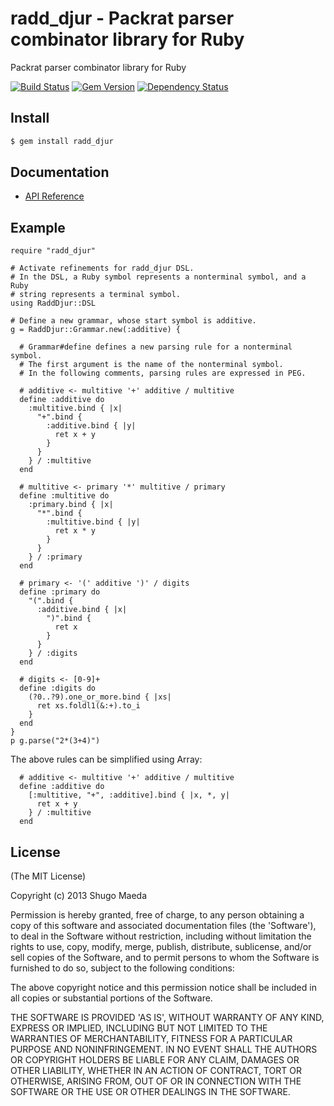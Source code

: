 radd\_djur - Packrat parser combinator library for Ruby
=======================================================

Packrat parser combinator library for Ruby

[![Build Status](https://secure.travis-ci.org/shugo/radd_djur.png)](http://travis-ci.org/shugo/radd_djur)
[![Gem Version](https://badge.fury.io/rb/radd_djur.png)](http://badge.fury.io/rb/radd_djur)
[![Dependency Status](https://gemnasium.com/shugo/radd_djur.svg)](https://gemnasium.com/shugo/radd_djur)

Install
-------

```bash
$ gem install radd_djur
```

Documentation
-------------

* [API Reference](http://www.rubydoc.info/github/shugo/radd_djur/master)

Example
-------

    require "radd_djur"

    # Activate refinements for radd_djur DSL.
    # In the DSL, a Ruby symbol represents a nonterminal symbol, and a Ruby
    # string represents a terminal symbol.
    using RaddDjur::DSL

    # Define a new grammar, whose start symbol is additive.
    g = RaddDjur::Grammar.new(:additive) {

      # Grammar#define defines a new parsing rule for a nonterminal symbol.
      # The first argument is the name of the nonterminal symbol.
      # In the following comments, parsing rules are expressed in PEG.

      # additive <- multitive '+' additive / multitive
      define :additive do
        :multitive.bind { |x|
          "+".bind {
            :additive.bind { |y|
              ret x + y
            }
          }
        } / :multitive
      end

      # multitive <- primary '*' multitive / primary
      define :multitive do
        :primary.bind { |x|
          "*".bind {
            :multitive.bind { |y|
              ret x * y
            }
          }
        } / :primary
      end

      # primary <- '(' additive ')' / digits
      define :primary do
        "(".bind {
          :additive.bind { |x|
            ")".bind {
              ret x
            }
          }
        } / :digits
      end

      # digits <- [0-9]+
      define :digits do
        (?0..?9).one_or_more.bind { |xs|
          ret xs.foldl1(&:+).to_i
        }
      end
    }
    p g.parse("2*(3+4)")

The above rules can be simplified using Array:

      # additive <- multitive '+' additive / multitive
      define :additive do
        [:multitive, "+", :additive].bind { |x, *, y|
          ret x + y
        } / :multitive
      end

License
-------

(The MIT License)

Copyright (c) 2013 Shugo Maeda

Permission is hereby granted, free of charge, to any person obtaining
a copy of this software and associated documentation files (the
'Software'), to deal in the Software without restriction, including
without limitation the rights to use, copy, modify, merge, publish,
distribute, sublicense, and/or sell copies of the Software, and to
permit persons to whom the Software is furnished to do so, subject to
the following conditions:

The above copyright notice and this permission notice shall be
included in all copies or substantial portions of the Software.

THE SOFTWARE IS PROVIDED 'AS IS', WITHOUT WARRANTY OF ANY KIND,
EXPRESS OR IMPLIED, INCLUDING BUT NOT LIMITED TO THE WARRANTIES OF
MERCHANTABILITY, FITNESS FOR A PARTICULAR PURPOSE AND NONINFRINGEMENT.
IN NO EVENT SHALL THE AUTHORS OR COPYRIGHT HOLDERS BE LIABLE FOR ANY
CLAIM, DAMAGES OR OTHER LIABILITY, WHETHER IN AN ACTION OF CONTRACT,
TORT OR OTHERWISE, ARISING FROM, OUT OF OR IN CONNECTION WITH THE
SOFTWARE OR THE USE OR OTHER DEALINGS IN THE SOFTWARE.
